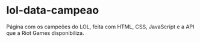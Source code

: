 # lol-data-campeao
 Página com os campeões do LOL, feita com HTML, CSS, JavaScript e a API que a Riot Games disponibiliza.
